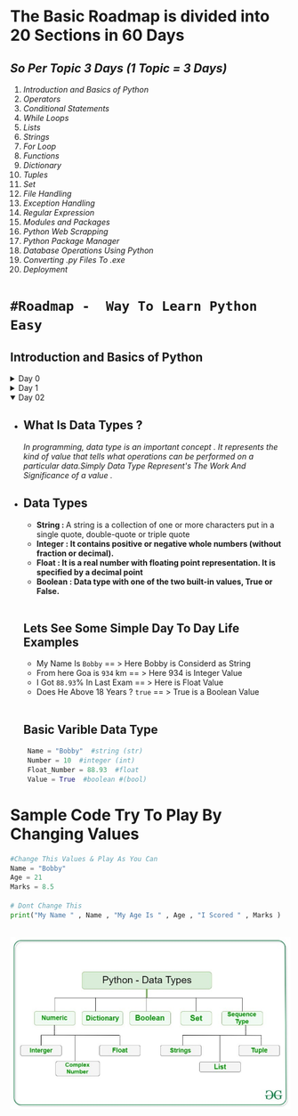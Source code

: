 # <b>The Basic Roadmap is divided into 20 Sections in 60 Days</b>

## <b><i>So Per Topic 3 Days (1 Topic = 3 Days)</i></b>
<ol>
<li><i>Introduction and Basics of Python</i></li>
<li><i>Operators</i></li>
<li><i>Conditional Statements</i></li>
<li><i>While Loops</i></li>
<li><i>Lists</i></li>
<li><i>Strings</i></li>
<li><i>For Loop</i></li>
<li><i>Functions</i></li>
<li><i>Dictionary</i></li>
<li><i>Tuples</i></li>
<li><i>Set</i></li>
<li><i>File Handling</i></li>
<li><i>Exception Handling</i></li>
<li><i>Regular Expression</i></li>
<li><i>Modules and Packages</i></li>
<li><i>Python Web Scrapping</i></li>
<li><i>Python Package Manager</i></li>
<li><i>Database Operations Using Python</i></li>
<li><i>Converting .py Files To .exe </i></li>
<li><i>Deployment</i></li>
</ol>


# ```#Roadmap -  Way To Learn Python Easy```


## <b>Introduction and Basics of Python</b>

<details>
   <summary>Day 0</summary>
<ul>
   <br>
   <li><h3>Installation & Setup </h3></li>
   <i>I Suggest You To Use The Following Environment To Practice And Understand The Python Concept Easy Way</i>
   <b>For Android Users : </b><code>https://play.google.com/store/apps/details?id=app.compiler</code><br>
   <b>For Computer Users :</b> <code>https://replit.com/languages/python3</code>

   <li><h3>Print function</h3></li>
   <b> Definition and Usage Print Statement :</b>

<i>The print() function prints the specified message to the screen, or other standard output device.
The message can be a string, or any other object, the object will be converted into a string before written to the screen</i><br>
Syantax : 
```python 
print("Hello World !")
```

<li><h3>First Program</h3></li>

```python
print("My Name Is Bobby") #Add Your Name Here
print('My Age Is 21') #Add Your Age Here
```
OUTPUT : 
```
My Name Is Bobby
My Age Is 21
```
</ul>
</details>

<details>
      <summary>Day 1</summary>
      <br>
         <h3>What Is A Variable ?</h3>
         <b><i>A Variable is like a container which stores data in it and we can access that data by using the container label</i></b><br>
         <img src="asserts/variable.svg" alt="">
         <center>
<h1>a = 5 </h1>
         </center><br>
<ul>
<h1>Rule Of Variable's</h1>
<li>Variable names are case-sensitive (age, Age and AGE are three different variables)</li>
<li>A variable name cannot start with a number </li>
<li>A variable name can only contain alpha-numeric characters and underscores (A-z, 0-9, and _ )</li>
<li>A variable name must start with a letter or the underscore character</li>
</ul>

```python
variable_name = "Variable Value" # ====> Must Use " " For Value Declaration

my_name = "Mr RoBoT" # We Declared A Variable 

#accessing Varible Data 

print(my_name) #Dont Use " " Here While Calling Variable

```
</details>

<details open>
   <summary>Day 02</summary>
   <ul>
      <li><h2>What Is Data Types ?</h2></li>
<i>In programming, data type is an important concept . It represents the kind of value that tells what operations can be performed on a particular data.Simply Data Type Represent's The Work And Significance of a value .</i>

<br>
<li><h2>Data Types</h2></li>
<ul>
<li><b>String : </b> A string is a collection of one or more characters put in a single quote, double-quote or triple quote</li>
<li><b>Integer : It contains positive or negative whole numbers (without fraction or decimal). </b></li>
<li><b>Float : It is a real number with floating point representation. It is specified by a decimal point</b></li>
<li><b>Boolean : Data type with one of the two built-in values, True or False. </b></li>

</ul>
<br>


## Lets See Some Simple Day To Day Life Examples 
<ul>
<li>My Name Is <code>Bobby</code> == > Here Bobby is Considerd as String</li>
<li>From here Goa is <code>934</code> km == > Here 934 is Integer Value</li>
<li>I Got <code>88.93</code>% In Last Exam == > Here is Float Value</li>
<li>Does He Above 18 Years ? <code>true</code> == > True is a Boolean Value</li>
</ul>
<br>

## Basic Varible Data Type 
```python
 Name = "Bobby"  #string (str) 
 Number = 10  #integer (int) 
 Float_Number = 88.93  #float 
 Value = True  #boolean #(bool) 
 ```
</ul>

# <b>Sample Code Try To Play By Changing Values</b>
```python 
#Change This Values & Play As You Can
Name = "Bobby"
Age = 21
Marks = 8.5

# Dont Change This 
print("My Name " , Name , "My Age Is " , Age , "I Scored " , Marks )
```
<br>
<img src="asserts\Python-data-structure.jpg" alt="">
</details>



